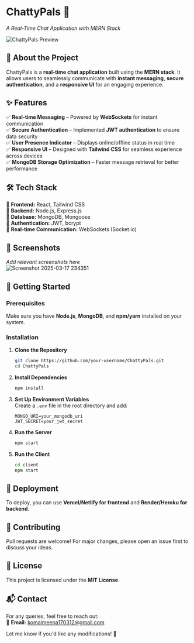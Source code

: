 # **ChattyPals 💬**  
_A Real-Time Chat Application with MERN Stack_  

![ChattyPals Preview](https://chattypals.netlify.app/)  

## 🚀 **About the Project**  
ChattyPals is a **real-time chat application** built using the **MERN stack**. It allows users to seamlessly communicate with **instant messaging**, **secure authentication**, and a **responsive UI** for an engaging experience.  

## ✨ **Features**  
✅ **Real-time Messaging** – Powered by **WebSockets** for instant communication  
✅ **Secure Authentication** – Implemented **JWT authentication** to ensure data security  
✅ **User Presence Indicator** – Displays online/offline status in real time  
✅ **Responsive UI** – Designed with **Tailwind CSS** for seamless experience across devices  
✅ **MongoDB Storage Optimization** – Faster message retrieval for better performance  

## 🛠 **Tech Stack**  
🔹 **Frontend:** React, Tailwind CSS  
🔹 **Backend:** Node.js, Express.js  
🔹 **Database:** MongoDB, Mongoose  
🔹 **Authentication:** JWT, bcrypt  
🔹 **Real-time Communication:** WebSockets (Socket.io)  

## 📸 **Screenshots**  
_Add relevant screenshots here_  
![Screenshot 2025-03-17 234351](https://github.com/user-attachments/assets/cb72213b-2442-46f7-9ea2-13edf0c78180)


## 🚀 **Getting Started**  

### **Prerequisites**  
Make sure you have **Node.js**, **MongoDB**, and **npm/yarn** installed on your system.  

### **Installation**  

1. **Clone the Repository**  
   ```bash
   git clone https://github.com/your-username/ChattyPals.git
   cd ChattyPals
   ```  

2. **Install Dependencies**  
   ```bash
   npm install
   ```

3. **Set Up Environment Variables**  
   Create a `.env` file in the root directory and add:  
   ```env
   MONGO_URI=your_mongodb_uri
   JWT_SECRET=your_jwt_secret
   ```

4. **Run the Server**  
   ```bash
   npm start
   ```

5. **Run the Client**  
   ```bash
   cd client
   npm start
   ```

## 🚀 **Deployment**  
To deploy, you can use **Vercel/Netlify for frontend** and **Render/Heroku for backend**.  

## 🤝 **Contributing**  
Pull requests are welcome! For major changes, please open an issue first to discuss your ideas.  

## 📜 **License**  
This project is licensed under the **MIT License**.  

## 📬 **Contact**  
For any queries, feel free to reach out:  
📧 **Email:** [komalmeena170312@gmail.com](mailto:komalmeena170312@gmail.com)  

Let me know if you'd like any modifications! 🚀
